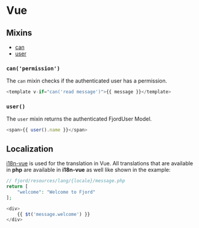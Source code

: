 # Vue

## Mixins

-   [can](#mixin-can)
-   [user](#mixin-user)

<a name="mixin-can"></a>

### `can('permission')`

The `can` mixin checks if the authenticated user has a permission.

```js
<template v-if="can('read message')">{{ message }}</template>
```

<a name="mixin-user"></a>

### `user()`

The `user` mixin returns the authenticated FjordUser Model.

```js
<span>{{ user().name }}</span>
```

## Localization

[i18n-vue](https://kazupon.github.io/vue-i18n/guide/formatting.html) is used for the translation in Vue. All translations that are available in **php** are available in **i18n-vue** as well like shown in the example:

```php
// fjord/resources/lang/{locale}/message.php
return [
    "welcome": "Welcome to Fjord"
];
```

```javascript
<div>
    {{ $t('message.welcome') }}
</div>
```
